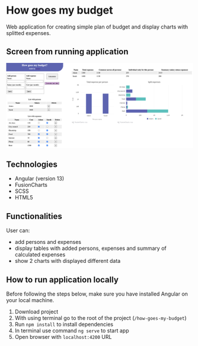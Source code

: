 # How goes my budget

Web application for creating simple plan of budget and display charts with splitted expenses.

## Screen from running application
![Demo page with some test data](https://github.com/palprz/how-goes-my-budget/blob/master/demo.png)

## Technologies
  - Angular (version 13)
  - FusionCharts
  - SCSS
  - HTML5

## Functionalities
User can:
- add persons and expenses
- display tables with added persons, expenses and summary of calculated expenses
- show 2 charts with displayed different data

## How to run application locally
Before following the steps below, make sure you have installed Angular on your local machine.

1. Download project 
2. With using terminal go to the root of the project (`/how-goes-my-budget`)
3. Run `npm install` to install dependencies
4. In terminal use command `ng serve` to start app
5. Open browser with `localhost:4200` URL
